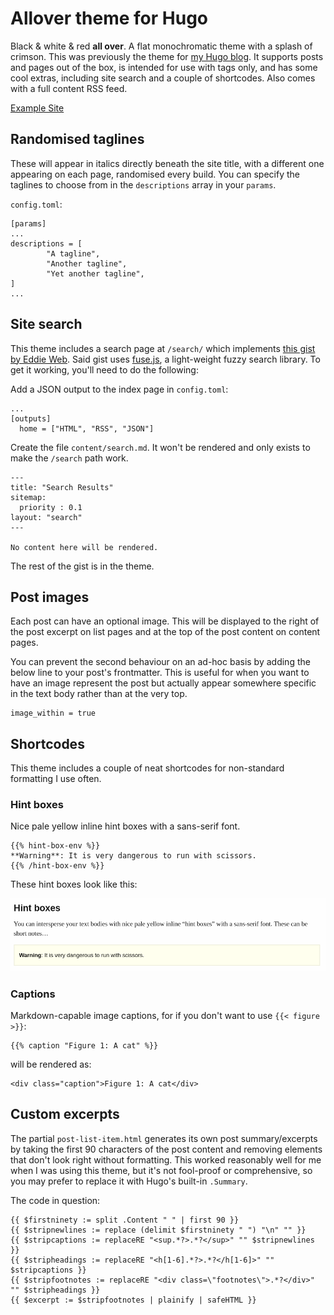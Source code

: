 # Allover theme for Hugo

Black & white & red **all over**. A flat monochromatic theme with a splash of crimson. This was previously the theme for [my Hugo blog](https://davidyat.es). It supports posts and pages out of the box, is intended for use with tags only, and has some cool extras, including site search and a couple of shortcodes. Also comes with a full content RSS feed.

[Example Site](https://dmyates.github.io/hugo-allover-theme/)

## Randomised taglines

These will appear in italics directly beneath the site title, with a different one appearing on each page, randomised every build. You can specify the taglines to choose from in the `descriptions` array in your `params`.

`config.toml`:
```
[params]
...
descriptions = [
		"A tagline",
		"Another tagline",
		"Yet another tagline",
]
...
```

## Site search

This theme includes a search page at `/search/` which implements [this gist by Eddie Web](https://gist.github.com/eddiewebb/735feb48f50f0ddd65ae5606a1cb41ae). Said gist uses [fuse.js](https://fusejs.io/), a light-weight fuzzy search library. To get it working, you'll need to do the following:

Add a JSON output to the index page in `config.toml`:

```
...
[outputs]
  home = ["HTML", "RSS", "JSON"]
```

Create the file `content/search.md`. It won't be rendered and only exists to make the `/search` path work.

```
---
title: "Search Results"
sitemap:
  priority : 0.1
layout: "search"
---

No content here will be rendered.
```

The rest of the gist is in the theme.

## Post images

Each post can have an optional image. This will be displayed to the right of the post excerpt on list pages and at the top of the post content on content pages.

You can prevent the second behaviour on an ad-hoc basis by adding the below line to your post's frontmatter. This is useful for when you want to have an image represent the post but actually appear somewhere specific in the text body rather than at the very top.

```
image_within = true
```

## Shortcodes

This theme includes a couple of neat shortcodes for non-standard formatting I use often.

### Hint boxes

Nice pale yellow inline hint boxes with a sans-serif font.

```
{{% hint-box-env %}}
**Warning**: It is very dangerous to run with scissors.
{{% /hint-box-env %}}
```

These hint boxes look like this:

![](https://github.com/dmyates/hugo-allover-theme/blob/master/images/hint-box.png)

### Captions

Markdown-capable image captions, for if you don't want to use `{{< figure >}}`:

```
{{% caption "Figure 1: A cat" %}}
```

will be rendered as:

```
<div class="caption">Figure 1: A cat</div>
```

## Custom excerpts

The partial `post-list-item.html` generates its own post summary/excerpts by taking the first 90 characters of the post content and removing elements that don't look right without formatting. This worked reasonably well for me when I was using this theme, but it's not fool-proof or comprehensive, so you may prefer to replace it with Hugo's built-in `.Summary`.

The code in question:

```
{{ $firstninety := split .Content " " | first 90 }}
{{ $stripnewlines := replace (delimit $firstninety " ") "\n" "" }}
{{ $stripcaptions := replaceRE "<sup.*?>.*?</sup>" "" $stripnewlines }}
{{ $stripheadings := replaceRE "<h[1-6].*?>.*?</h[1-6]>" "" $stripcaptions }}
{{ $stripfootnotes := replaceRE "<div class=\"footnotes\">.*?</div>" "" $stripheadings }}
{{ $excerpt := $stripfootnotes | plainify | safeHTML }}
```
